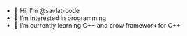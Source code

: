 - 👋 Hi, I’m @savlat-code
- 👀 I’m interested in programming
- 🌱 I’m currently learning C++ and crow framework for C++

<!---
savlat-code/savlat-code is a ✨ special ✨ repository because its `README.md` (this file) appears on your GitHub profile.
You can click the Preview link to take a look at your changes.
--->
